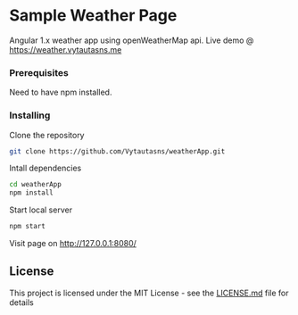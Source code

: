 # Sample Weather Page

Angular 1.x weather app using openWeatherMap api.
Live demo @ https://weather.vytautasns.me

### Prerequisites

Need to have npm installed.

### Installing


Clone the repository

```bash
git clone https://github.com/Vytautasns/weatherApp.git
```

Intall dependencies

```bash
cd weatherApp
npm install
```

Start local server

```bash
npm start
```

Visit page on http://127.0.0.1:8080/


## License

This project is licensed under the MIT License - see the [LICENSE.md](LICENSE.md) file for details
